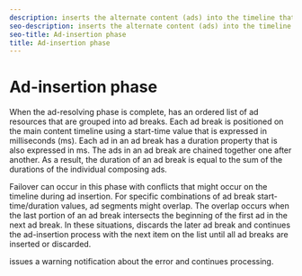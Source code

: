 ```yaml
---
description: inserts the alternate content (ads) into the timeline that corresponds to the main content.
seo-description: inserts the alternate content (ads) into the timeline that corresponds to the main content.
seo-title: Ad-insertion phase
title: Ad-insertion phase
---
```


# Ad-insertion phase

When the ad-resolving phase is complete,  has an ordered list of ad resources that are grouped into ad breaks. Each ad break is positioned on the main content timeline using a start-time value that is expressed in milliseconds (ms). Each ad in an ad break has a duration property that is also expressed in ms. The ads in an ad break are chained together one after another. As a result, the duration of an ad break is equal to the sum of the durations of the individual composing ads.

Failover can occur in this phase with conflicts that might occur on the timeline during ad insertion. For specific combinations of ad break start-time/duration values, ad segments might overlap. The overlap occurs when the last portion of an ad break intersects the beginning of the first ad in the next ad break. In these situations,  discards the later ad break and continues the ad-insertion process with the next item on the list until all ad breaks are inserted or discarded.

issues a warning notification about the error and continues processing.

